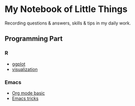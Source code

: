 # My Notebook of Little Things


Recording questions & answers, skills & tips in my daily work.


## Programming Part


### R

-   [ggplot](Notebooks/RNotebook/ggplot.md)
-   [visualization](Notebooks/RNotebook/visualization.md)


### Emacs

-   [Org mode basic](Notebooks/emacsNotebook/org-basic.org)
-   [Emacs tricks](Notebooks/emacsNotebook/emacs-tricks.org)